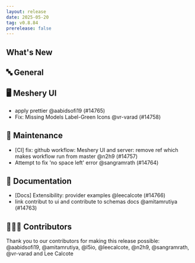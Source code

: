 ```yaml
---
layout: release
date: 2025-05-20
tag: v0.8.84
prerelease: false
---
```


## What's New
## 🔤 General
## 🖥 Meshery UI

- apply prettier @aabidsofi19 (#14765)
- Fix: Missing Models Label-Green Icons @vr-varad (#14758)

## 🧰 Maintenance

- \[CI\] fix: github workflow: Meshery UI and server: remove ref which makes workflow run from master @n2h9 (#14757)
- Attempt to fix 'no space left' error @sangramrath (#14764)

## 📖 Documentation

- \[Docs\] Extensibility: provider examples @leecalcote (#14766)
- link contribut to ui and contribute to schemas docs @amitamrutiya (#14763)

## 👨🏽‍💻 Contributors

Thank you to our contributors for making this release possible:
@aabidsofi19, @amitamrutiya, @l5io, @leecalcote, @n2h9, @sangramrath, @vr-varad and Lee Calcote

